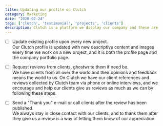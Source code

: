 ```yaml
---
title: Updating our profile on Clutch
category: Marketing
date: "2020-02-24"
tags: ['clutch', 'testimonial', 'projects', 'clients']
description: Clutch is a platform we display our company and these are the actions we take after we deliver a project, and they are applicable to any other platform besides Clutch.
---
```


- [ ]  Update existing profile upon every new project.  
Our Clutch profile is updated with new descriptive content and images every time we work on a new project, and it is both the profile page and the company portfolio page.

- [ ]  Request reviews from clients, ghostwrite them if need be.  
We have clients from all over the world and their opinions and feedback means the world to us. On Clutch we have our client references and reviews collected by Clutch team via phone or online interviews, and we encourage and help our clients give us reviews as much as we can by following these steps.

- [ ]  Send a "Thank you" e-mail or call clients after the review has been published.  
We always stay in close contact with our clients, and to thank them after they give us a review is a way of letting them know of our appreciation. 